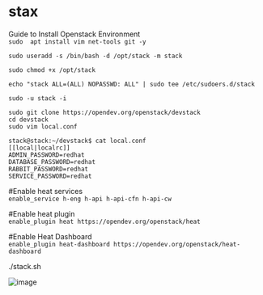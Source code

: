 # stax
Guide to Install Openstack Environment<br/>
`sudo  apt install vim net-tools git -y`<br/>

`sudo useradd -s /bin/bash -d /opt/stack -m stack`<br/>

`sudo chmod +x /opt/stack`

`echo "stack ALL=(ALL) NOPASSWD: ALL" | sudo tee /etc/sudoers.d/stack`<br/>


`sudo -u stack -i`<br/>

`sudo git clone https://opendev.org/openstack/devstack`<br/>
`cd devstack`<br/>
`sudo vim local.conf`<br/>


`stack@stack:~/devstack$ cat local.conf`<br/>
`[[local|localrc]]`<br/>
`ADMIN_PASSWORD=redhat`<br/>
`DATABASE_PASSWORD=redhat`<br/>
`RABBIT_PASSWORD=redhat`<br/>
`SERVICE_PASSWORD=redhat`<br/>

#Enable heat services<br/>
`enable_service h-eng h-api h-api-cfn h-api-cw`

#Enable heat plugin<br/>
`enable_plugin heat https://opendev.org/openstack/heat`

#Enable Heat Dashboard<br/>
`enable_plugin heat-dashboard https://opendev.org/openstack/heat-dashboard`




./stack.sh

![image](https://user-images.githubusercontent.com/103080332/181668527-1962a2ae-859c-4f4f-a598-b8a234de7ec8.png)
